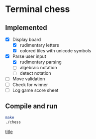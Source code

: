 
# Terminal chess
## Implemented
- [x] Display board
  - [x] rudimentary letters
  - [x] colored tiles with unicode symbols
- [x] Parse user input
  - [x] rudimentary parsing
  - [ ] algebraic notation
  - [ ] detect notation
- [ ] Move validation
- [ ] Check for winner
- [ ] Log game score sheet

## Compile and run
```sh
make
./chess
```
[title](screenshot.png)
